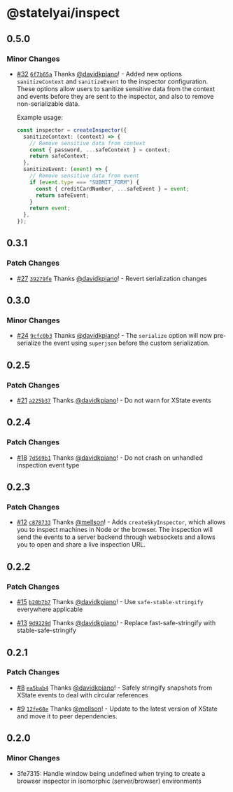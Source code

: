 # @statelyai/inspect

## 0.5.0

### Minor Changes

- [#32](https://github.com/statelyai/inspect/pull/32) [`6f7b65a`](https://github.com/statelyai/inspect/commit/6f7b65aff86320575e626e769bb7baf4a20b7669) Thanks [@davidkpiano](https://github.com/davidkpiano)! - Added new options `sanitizeContext` and `sanitizeEvent` to the inspector configuration. These options allow users to sanitize sensitive data from the context and events before they are sent to the inspector, and also to remove non-serializable data.

  Example usage:

  ```typescript
  const inspector = createInspector({
    sanitizeContext: (context) => {
      // Remove sensitive data from context
      const { password, ...safeContext } = context;
      return safeContext;
    },
    sanitizeEvent: (event) => {
      // Remove sensitive data from event
      if (event.type === "SUBMIT_FORM") {
        const { creditCardNumber, ...safeEvent } = event;
        return safeEvent;
      }
      return event;
    },
  });
  ```

## 0.3.1

### Patch Changes

- [#27](https://github.com/statelyai/inspect/pull/27) [`39279fe`](https://github.com/statelyai/inspect/commit/39279fe6680904f8773331fc7b42a5dbf099a7b8) Thanks [@davidkpiano](https://github.com/davidkpiano)! - Revert serialization changes

## 0.3.0

### Minor Changes

- [#24](https://github.com/statelyai/inspect/pull/24) [`9cfc0b3`](https://github.com/statelyai/inspect/commit/9cfc0b3d8f6703de46dd030fe271f2516e36d1d1) Thanks [@davidkpiano](https://github.com/davidkpiano)! - The `serialize` option will now pre-serialize the event using `superjson` before the custom serialization.

## 0.2.5

### Patch Changes

- [#21](https://github.com/statelyai/inspect/pull/21) [`a225b37`](https://github.com/statelyai/inspect/commit/a225b37c7e466091528bcf275b57488f144b1f47) Thanks [@davidkpiano](https://github.com/davidkpiano)! - Do not warn for XState events

## 0.2.4

### Patch Changes

- [#18](https://github.com/statelyai/inspect/pull/18) [`7d569b1`](https://github.com/statelyai/inspect/commit/7d569b111207d2f9999f2cfa9e270b0c93dc9b9c) Thanks [@davidkpiano](https://github.com/davidkpiano)! - Do not crash on unhandled inspection event type

## 0.2.3

### Patch Changes

- [#12](https://github.com/statelyai/inspect/pull/12) [`c878733`](https://github.com/statelyai/inspect/commit/c8787338e100f45649b14eae49f3eddacefd7df9) Thanks [@mellson](https://github.com/mellson)! - Adds `createSkyInspector`, which allows you to inspect machines in Node or the browser. The inspection will send the events to a server backend through websockets and allows you to open and share a live inspection URL.

## 0.2.2

### Patch Changes

- [#15](https://github.com/statelyai/inspect/pull/15) [`b20b7b7`](https://github.com/statelyai/inspect/commit/b20b7b71722f4f3a68ee17cfad471d89bc1f0e2e) Thanks [@davidkpiano](https://github.com/davidkpiano)! - Use `safe-stable-stringify` everywhere applicable

- [#13](https://github.com/statelyai/inspect/pull/13) [`9d9229d`](https://github.com/statelyai/inspect/commit/9d9229dcd6a83a8d32d65c4f9eca084e7f5b66b0) Thanks [@davidkpiano](https://github.com/davidkpiano)! - Replace fast-safe-stringify with stable-safe-stringify

## 0.2.1

### Patch Changes

- [#8](https://github.com/statelyai/inspect/pull/8) [`ea5bab4`](https://github.com/statelyai/inspect/commit/ea5bab45c581cb8bf76af0c610258bf1c4250466) Thanks [@davidkpiano](https://github.com/davidkpiano)! - Safely stringify snapshots from XState events to deal with circular references

- [#9](https://github.com/statelyai/inspect/pull/9) [`12fe68e`](https://github.com/statelyai/inspect/commit/12fe68efd528d63999e157c4711e6b108e650808) Thanks [@mellson](https://github.com/mellson)! - Update to the latest version of XState and move it to peer dependencies.

## 0.2.0

### Minor Changes

- 3fe7315: Handle window being undefined when trying to create a browser inspector in isomorphic (server/browser) environments
